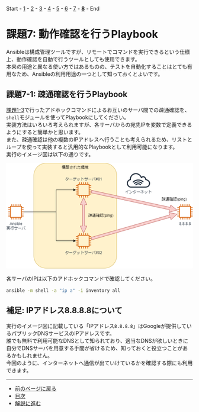 Start - [1](step1.md) - [2](step2.md) - [3](step3.md) - [4](step4.md) - [5](step5.md) - [6](step6.md) - [7](step7.md) - [**8**](step8.md) - End


# 課題7: 動作確認を行うPlaybook

Ansibleは構成管理ツールですが、リモートでコマンドを実行できるという仕様上、動作確認を自動で行うツールとしても使用できます。  
本来の用途と異なる使い方ではあるものの、テストを自動化することはとても有用なため、Ansibleの利用用途の一つとして知っておくとよいです。

## 課題7-1: 疎通確認を行うPlaybook

[課題1-3](step2.md)で行ったアドホックコマンドによるお互いのサーバ間での疎通確認を、`shell`モジュールを使ってPlaybookにしてください。  
実装方法はいろいろ考えられますが、各サーバからの宛先IPを変数で定義できるようにすると簡単かと思います。  
また、疎通確認は他の複数のIPアドレスへ行うことも考えられるため、リストとループを使って実装すると汎用的なPlaybookとして利用可能になります。  
実行のイメージ図は以下の通りです。

![](img/ping.drawio.png)

各サーバのIPは以下のアドホックコマンドで確認してください。

```bash
ansible -m shell -a "ip a" -i inventory all
```

## 補足: IPアドレス8.8.8.8について

実行のイメージ図に記載している「IPアドレス`8.8.8.8`」はGoogleが提供しているパブリックDNSサービスのIPアドレスです。  
誰でも無料で利用可能なDNSとして知られており、適当なDNSが欲しいときに自分でDNSサーバを用意する手間が省けるため、知っておくと役立つことがあるかもしれません。  
今回のように、インターネットへ通信が出ていけているかを確認する際にも利用できます。

---

- [前のページに戻る](step7a.md)
- [目次](README.md)
- [解説に進む](step8a.md)
